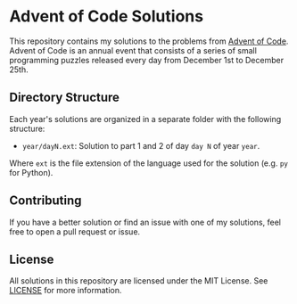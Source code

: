 # Advent of Code Solutions

This repository contains my solutions to the problems from [Advent of Code](https://adventofcode.com/). Advent of Code is an annual event that consists of a series of small programming puzzles released every day from December 1st to December 25th.

## Directory Structure

Each year's solutions are organized in a separate folder with the following structure:

- `year/dayN.ext`: Solution to part 1 and 2 of day `day N` of year `year`.

Where `ext` is the file extension of the language used for the solution (e.g. `py` for Python).

## Contributing

If you have a better solution or find an issue with one of my solutions, feel free to open a pull request or issue.

## License

All solutions in this repository are licensed under the MIT License. See [LICENSE](LICENSE) for more information.
